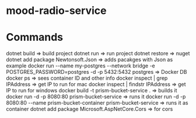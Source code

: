 # mood-radio-service

# Commands
dotnet build => build project
dotnet run => run project
dotnet restore => nuget
dotnet add package Newtonsoft.Json => adds pacakges with Json as example
docker run --name my-postgres --network bridge -e POSTGRES_PASSWORD=postgres -d -p 5432:5432 postgres
=> Docker DB
docker ps => sees container ID and other info
docker inspect <CONTAINER ID> | grep IPAddress => get IP to run for mac
docker inspect <CONTAINER ID> | findstr IPAddress => get IP to run for windows
docker build -t prism-bucket-service . => builds it
docker run -d -p 8080:80 prism-bucket-service => runs it
docker run -d -p 8080:80 --name prism-bucket-container prism-bucket-service => runs it as container
dotnet add package Microsoft.AspNetCore.Cors => for cors